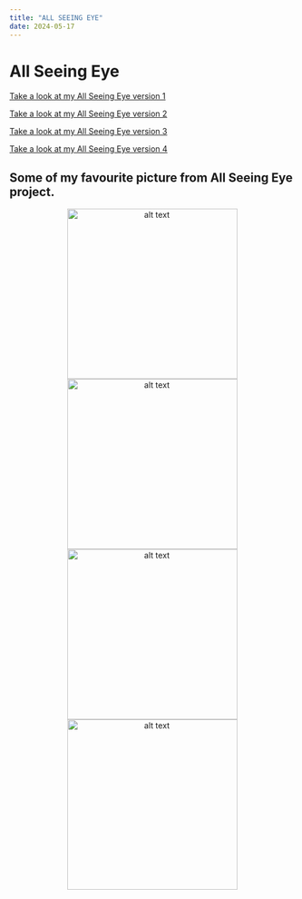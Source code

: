 ```yaml
---
title: "ALL SEEING EYE"
date: 2024-05-17
---
```


# All Seeing Eye

[Take a look at my All Seeing Eye version 1](/creative-coding-pages/code/all_seeing_eye01/index.html)

[Take a look at my All Seeing Eye version 2](/creative-coding-pages/code/all_seeing_eye02/index.html)

[Take a look at my All Seeing Eye version 3](/creative-coding-pages/code/all_seeing_eye03/index.html)

[Take a look at my All Seeing Eye version 4](/creative-coding-pages/code/all_seeing_eye04/index.html)


## Some of my favourite picture from All Seeing Eye project.

<div align="center">
  <img src="/creative-coding-pages/screenshots/eyess1.png" alt="alt text" width="300">

  <img src="/creative-coding-pages/screenshots/eyess2.png" alt="alt text" width="300">

  <img src="/creative-coding-pages/screenshots/eyess3.png" alt="alt text" width="300">

  <img src="/creative-coding-pages/screenshots/eyess4.png" alt="alt text" width="300">
</div>
